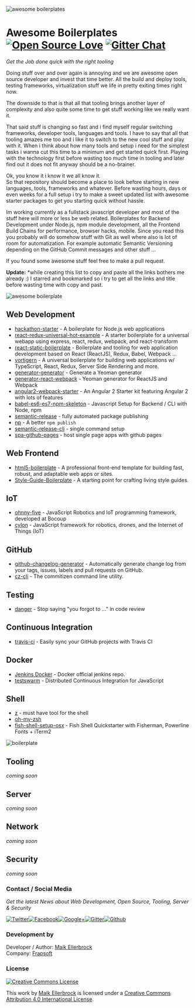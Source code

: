 ![awesome boilerplates](https://github.frapsoft.com/top/open-source-v1.png)

# Awesome Boilerplates [![Open Source Love](https://badges.frapsoft.com/os/v1/open-source.svg?v=102)](https://github.com/ellerbrock/open-source-badges/) [![Gitter Chat](https://badges.gitter.im/frapsoft/frapsoft.svg)](https://gitter.im/frapsoft/frapsoft/)

_Get the Job done quick with the right tooling_

Doing stuff over and over again is annoying and we are awesome open source developer and invest that time better. All the build and deploy tools, testing frameworks, virtualization stuff we life in pretty exiting times right now.

The downside to that is that all that tooling brings another layer of complexity and also quite some time to get stuff working like we really want it.

That said stuff is changing so fast and i find myself regular switching frameworks, developer tools, languages and tools. I have to say that all that tooling amazes me too and i like it to switch to the new cool stuff and play with it. When i think about how many tools and setup i need for the simplest tasks i wanna cut this time to a minimum and get started quick first. Playing with the technology first before wasting too much time in tooling and later find out it does not fit anyway should be a no-brainer.

Ok, you know it i know it we all know it.<br>
So that repository should become a place to look before starting in new languages, tools, frameworks and whatever. Before wasting hours, days or even weeks for a full setup i try to make a sweet updated list with awesome starter packages to get you starting quick without hassle.

Im working currently as a fullstack javascript developer and most of the stuff here will more or less be web related. Boilerplates for Backend Development under Node.js, npm module development, all the Frontend Build Chains for performance, browser hacks, mobile. Since you read this you probably will do somehow stuff with Git as well where also is lot of room for automatization. For example automatic Semantic Versioning depending on the GitHub Commit messages and other stuff ...

If you found some awesome stuff feel free to make a pull request.

**Update:** *while creating this list to copy and paste all the links bothers me already :) I starred and bookmarked so i try to get all the links and title before wasting time with copy and past.

![awesome boilerplate](http://i.giphy.com/l0HlMr2G3EKFgpUY0.gif)

## Web Development

- [hackathon-starter](https://github.com/sahat/hackathon-starter) - A boilerplate for Node.js web applications
- [react-redux-universal-hot-example](https://github.com/erikras/react-redux-universal-hot-example) - A starter boilerplate for a universal webapp using express, react, redux, webpack, and react-transform
- [react-static-boilerplate](https://github.com/kriasoft/react-static-boilerplate) - Boilerplate and tooling for web application development based on React (ReactJS), Redux, Babel, Webpack ...
- [vortigern](https://github.com/barbar/vortigern) - A universal boilerplate for building web applications w/ TypeScript, React, Redux, Server Side Rendering and more.
- [generator-generator](https://github.com/yeoman/generator-generator) - Generate a Yeoman generator
- [generator-react-webpack](https://github.com/react-webpack-generators/generator-react-webpack) - Yeoman generator for ReactJS and Webpack
- [angular2-webpack-starter](https://github.com/AngularClass/angular2-webpack-starter) - An Angular 2 Starter kit featuring Angular 2 with lots of features
- [babel-es6-es7-npm-skeleton](https://github.com/ellerbrock/babel-es6-es7-npm-skeleton) - Javascript Setup for Backend / CLI with Node, npm
- [semantic-release](https://github.com/semantic-release/semantic-release) - fully automated package publishing
- [np](https://github.com/sindresorhus/np) - A better `npm publish`
- [semantic-release-cli](https://github.com/semantic-release/cli) - single command setup
- [spa-github-pages](https://github.com/rafrex/spa-github-pages) - host single page apps with github pages

## Web Frontend

- [html5-boilerplate](https://github.com/h5bp/html5-boilerplate) - A professional front-end template for building fast, robust, and adaptable web apps or sites.
- [Style-Guide-Boilerplate](https://github.com/bjankord/Style-Guide-Boilerplate) - A starting point for crafting living style guides.

## IoT

- [ohnny-five](https://github.com/rwaldron/johnny-five) - JavaScript Robotics and IoT programming framework, developed at Bocoup
- [cylon](https://github.com/hybridgroup/cylon) - JavaScript framework for robotics, drones, and the Internet of Things (IoT)

## GitHub

- [github-changelog-generator](https://github.com/skywinder/github-changelog-generator) - Automatically generate change log from your tags, issues, labels and pull requests on GitHub.
- [cz-cli](https://github.com/commitizen/cz-cli) - The commitizen command line utility.

## Testing

- [danger](https://github.com/danger/danger) - Stop saying "you forgot to ..." in code review

## Continuous Integration

- [travis-ci](https://travis-ci.org/) - Easily sync your GitHub projects with Travis CI

## Docker

- [Jenkins Docker](https://github.com/jenkinsci/docker) - Docker official jenkins repo.
- [testswarm](https://github.com/jquery/testswarm) - Distributed Continuous Integration for JavaScript

## Shell

- [z](https://github.com/rupa/z) - must have tool for the shell
- [oh-my-zsh](https://github.com/robbyrussell/oh-my-zsh)
- [fish-shell-setup-osx](https://github.com/ellerbrock/fish-shell-setup-osx) - Fish Shell Quickstarter with Fisherman, Powerline Fonts + iTerm2

![boilerplate](http://i.giphy.com/yoJC2xLT6aupKwf1Je.gif)

## Tooling

_coming soon_

## Server

_coming soon_

## Network

_coming soon_

## Security

_coming soon_

### Contact / Social Media

_Get the latest News about Web Development, Open Source, Tooling, Server & Security_

[![Twitter](https://github.frapsoft.com/social/twitter.png)](https://twitter.com/frapsoft/)[![Facebook](https://github.frapsoft.com/social/facebook.png)](https://www.facebook.com/frapsoft/)[![Google+](https://github.frapsoft.com/social/google-plus.png)](https://plus.google.com/116540931335841862774)[![Gitter](https://github.frapsoft.com/social/gitter.png)](https://gitter.im/frapsoft/frapsoft/)[![Github](https://github.frapsoft.com/social/github.png)](https://github.com/ellerbrock/)

### Development by

Developer / Author: [Maik Ellerbrock](https://github.com/ellerbrock/)<br>
Company: [Frapsoft](https://github.com/frapsoft/)

### License

[![Creative Commons License](https://i.creativecommons.org/l/by/4.0/88x31.png)](http://creativecommons.org/licenses/by/4.0/)<br>

This work by [Maik Ellerbrock](https://github.com/ellerbrock/) is licensed under a [Creative Commons Attribution 4.0 International License](http://creativecommons.org/licenses/by/4.0/).
